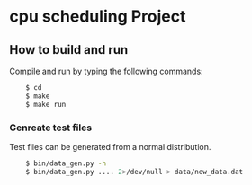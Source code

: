 # cpu scheduling  Project  

## How to build and run
Compile and run by typing the following commands:

```bash
	$ cd 
	$ make 
	$ make run
```

### Genreate test files
Test files can be generated from a normal distribution.
```bash
    $ bin/data_gen.py -h
    $ bin/data_gen.py .... 2>/dev/null > data/new_data.dat
```
